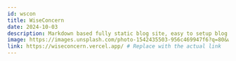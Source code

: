 ```yaml
---
id: wscon
title: WiseConcern
date: 2024-10-03
description: Markdown based fully static blog site, easy to setup blog.
image: https://images.unsplash.com/photo-1542435503-956c469947f6?q=80&w=1974&auto=format&fit=crop&ixlib=rb-4.0.3&ixid=M3wxMjA3fDB8MHxwaG90by1wYWdlfHx8fGVufDB8fHx8fA%3D%3D
link: https://wiseconcern.vercel.app/ # Replace with the actual link
---
```

